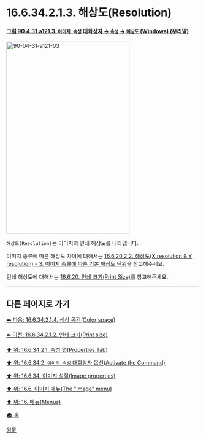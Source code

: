 # 16.6.34.2.1.3. 해상도(Resolution)

<a id="90-04-31-a121-03"></a>

#### [그림 90.4.31.a121.3. `이미지 속성` 대화상자 → `속성` → `해상도` (Windows) (우리말)](./90-04-0031-image_properties.md#90-04-31-a121-03)
<img width="321" height="500" alt="90-04-31-a121-03" src="https://github.com/user-attachments/assets/120f3b08-03d3-489c-8d3c-768f2137a8cb" />

`해상도(Resolution)`는 이미지의 인쇄 해상도를 나타냅니다.

이미지 종류에 따른 해상도 차이에 대해서는 [16.6.20.2.2. 해상도(X resolution & Y resolution) - 3. 이미지 종류에 따른 기본 해상도 단위](./16-06-20-02-02-x_n_y_resolution.md#16-06-20-02-02-s3)을 참고해주세요.

인쇄 해상도에 대해서는 [16.6.20. 인쇄 크기(Print Size)](./16-06-20-00-print-size.md)를 참고해주세요.

***

## 다른 페이지로 가기

[➡️ 다음: 16.6.34.2.1.4. 색상 공간(Color space)](./16-06-34-02-01-04-color_space.md)

[⬅️ 이전: 16.6.34.2.1.2. 인쇄 크기(Print size)](./16-06-34-02-01-02-print_size.md)

[⬆️ 위: 16.6.34.2.1. 속성 탭(Properties Tab)](./16-06-34-02-01-00-properties_tab.md)

[⬆️ 위: 16.6.34.2. `이미지 속성` 대화상자 옵션(Activate the Command)](./16-06-34-02-00-options.md)

[⬆️ 위: 16.6.34. 이미지 성질(Image properties)](./16-06-34-00-image-properties.md)

[⬆️ 위: 16.6. 이미지 메뉴(The "Image" menu)](./16-06-00-the-image-menu.md)

[⬆️ 위: 16. 메뉴(Menus)](./16-00-menus.md)

[🏠 홈](./00-home.md)

[원문](https://docs.gimp.org/2.10/ko/gimp-image-properties.html#idm28235)